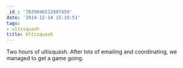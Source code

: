 ```yaml
---
_id_: '7039046512897459'
date: '2014-12-14 15:19:51'
tags:
- ultisquash
title: Ultisquash
---
```


Two hours of ultisquash. After lots of emailing and coordinating, we managed to get a game going.
